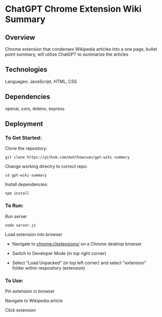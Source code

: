 # ChatGPT Chrome Extension Wiki Summary

## Overview

Chrome extension that condenses Wikipedia articles into a one page, bullet point summary, will utilize ChatGPT to summarize the articles

## Technologies

Languages: JavaScript, HTML, CSS

## Dependencies

openai, cors, dotenv, express

## Deployment

### To Get Started:

Clone the repository:

```
git clone https://github.com/matthewcuan/gpt-wiki-summary
```

Change working directry to correct repo:

```
cd gpt-wiki-summary
```

Install dependencies:

```
npm install
```

### To Run:

Run server
```
node server.js
```

Load extension into browser

- Navigate to [chrome://extensions/](chrome://extensions/) on a Chrome desktop browser

- Switch to Developer Mode (in top right corner)

- Select "Load Unpacked" (in top left corner) and select "extension" folder within respository (extension)

### To Use:

Pin extension in browser

Navigate to Wikipedia article

Click extension
